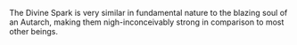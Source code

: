 The Divine Spark is very similar in fundamental nature to the blazing soul of an Autarch, making them nigh-inconceivably strong in comparison to most other beings.